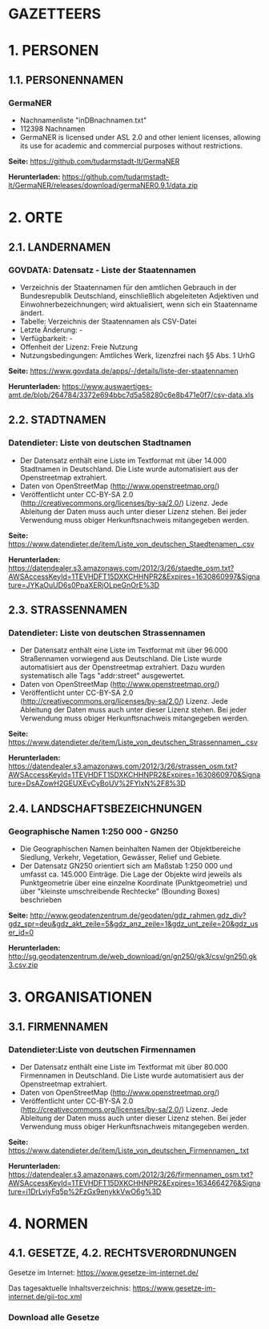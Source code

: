 
# GAZETTEERS

# 1. PERSONEN

## 1.1. PERSONENNAMEN

### GermaNER

- Nachnamenliste "inDBnachnamen.txt"
- 112398 Nachnamen
- GermaNER is licensed under ASL 2.0 and other lenient licenses, allowing its use for academic and commercial purposes without restrictions.

**Seite:** https://github.com/tudarmstadt-lt/GermaNER

**Herunterladen:** https://github.com/tudarmstadt-lt/GermaNER/releases/download/germaNER0.9.1/data.zip


# 2. ORTE

## 2.1. LANDERNAMEN

### GOVDATA: Datensatz - Liste der Staatennamen

- Verzeichnis der Staatennamen für den amtlichen Gebrauch in der Bundesrepublik Deutschland, einschließlich abgeleiteten Adjektiven und Einwohnerbezeichnungen; wird aktualisiert, wenn sich ein Staatenname ändert.
- Tabelle: Verzeichnis der Staatennamen als CSV-Datei
- Letzte Änderung: - 
- Verfügbarkeit: - 
- Offenheit der Lizenz:  Freie Nutzung 
- Nutzungsbedingungen: Amtliches Werk, lizenzfrei nach §5 Abs. 1 UrhG 

**Seite:** https://www.govdata.de/apps/-/details/liste-der-staatennamen

**Herunterladen:** https://www.auswaertiges-amt.de/blob/264784/3372e694bbc7d5a58280c6e8b471e0f7/csv-data.xls


## 2.2. STADTNAMEN

### Datendieter: Liste von deutschen Stadtnamen

- Der Datensatz enthält eine Liste im Textformat mit über 14.000 Stadtnamen in Deutschland. Die Liste wurde automatisiert aus der Openstreetmap extrahiert. 
- Daten von OpenStreetMap (http://www.openstreetmap.org/) 
- Veröffentlicht unter CC-BY-SA 2.0 (http://creativecommons.org/licenses/by-sa/2.0/) Lizenz. Jede Ableitung der Daten muss auch unter dieser Lizenz stehen. Bei jeder Verwendung muss obiger Herkunftsnachweis mitangegeben werden.

**Seite:** https://www.datendieter.de/item/Liste_von_deutschen_Staedtenamen_.csv

**Herunterladen:** https://datendealer.s3.amazonaws.com/2012/3/26/staedte_osm.txt?AWSAccessKeyId=1TEVHDFT15DXKCHHNPR2&Expires=1630860997&Signature=JYKaOuUD6s0PpaXERjOLpeGnOrE%3D


## 2.3. STRASSENNAMEN

### Datendieter: Liste von deutschen Strassennamen

- Der Datensatz enthält eine Liste im Textformat mit über 96.000 Straßennamen vorwiegend aus Deutschland. Die Liste wurde automatisiert aus der Openstreetmap extrahiert. Dazu wurden systematisch alle Tags "addr:street" ausgewertet. 
- Daten von OpenStreetMap (http://www.openstreetmap.org/) 
- Veröffentlicht unter CC-BY-SA 2.0 (http://creativecommons.org/licenses/by-sa/2.0/) Lizenz. Jede Ableitung der Daten muss auch unter dieser Lizenz stehen. Bei jeder Verwendung muss obiger Herkunftsnachweis mitangegeben werden.

**Seite:** https://www.datendieter.de/item/Liste_von_deutschen_Strassennamen_.csv

**Herunterladen:** https://datendealer.s3.amazonaws.com/2012/3/26/strassen_osm.txt?AWSAccessKeyId=1TEVHDFT15DXKCHHNPR2&Expires=1630860970&Signature=DsAZowH2GEUXEvCyBoUV%2FYlxN%2F8%3D


## 2.4. LANDSCHAFTSBEZEICHNUNGEN

### Geographische Namen 1:250 000 - GN250

- Die Geographischen Namen beinhalten Namen der Objektbereiche Siedlung, Verkehr, Vegetation, Gewässer, Relief und Gebiete. 
- Der Datensatz GN250 orientiert sich am Maßstab 1:250 000 und umfasst ca. 145.000 Einträge. Die Lage der Objekte wird jeweils als Punktgeometrie über eine einzelne Koordinate (Punktgeometrie) und über "kleinste umschreibende Rechtecke" (Bounding Boxes) beschrieben 

**Seite:** http://www.geodatenzentrum.de/geodaten/gdz_rahmen.gdz_div?gdz_spr=deu&gdz_akt_zeile=5&gdz_anz_zeile=1&gdz_unt_zeile=20&gdz_user_id=0

**Herunterladen:** http://sg.geodatenzentrum.de/web_download/gn/gn250/gk3/csv/gn250.gk3.csv.zip

# 3.  ORGANISATIONEN

## 3.1. FIRMENNAMEN

### Datendieter:Liste von deutschen Firmennamen

- Der Datensatz enthält eine Liste im Textformat mit über 80.000 Firmennamen in Deutschland. Die Liste wurde automatisiert aus der Openstreetmap extrahiert. 
- Daten von OpenStreetMap (http://www.openstreetmap.org/)
- Veröffentlicht unter CC-BY-SA 2.0 (http://creativecommons.org/licenses/by-sa/2.0/) Lizenz. Jede Ableitung der Daten muss auch unter dieser Lizenz stehen. Bei jeder Verwendung muss obiger Herkunftsnachweis mitangegeben werden.

**Seite:** https://www.datendieter.de/item/Liste_von_deutschen_Firmennamen_.txt

**Herunterladen:** https://datendealer.s3.amazonaws.com/2012/3/26/firmennamen_osm.txt?AWSAccessKeyId=1TEVHDFT15DXKCHHNPR2&Expires=1634664276&Signature=i1DrLviyFq5p%2FzGx9enykkVwO6g%3D

# 4. NORMEN

## 4.1. GESETZE, 4.2. RECHTSVERORDNUNGEN

Gesetze im Internet: https://www.gesetze-im-internet.de/

Das tagesaktuelle Inhaltsverzeichnis: https://www.gesetze-im-internet.de/gii-toc.xml

### Download alle Gesetze
